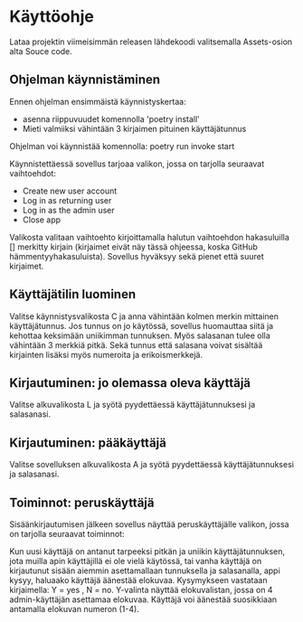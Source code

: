 # Käyttöohje

Lataa projektin viimeisimmän releasen lähdekoodi valitsemalla Assets-osion alta Souce code.


## Ohjelman käynnistäminen

Ennen ohjelman ensimmäistä käynnistyskertaa:
- asenna riippuvuudet komennolla 'poetry install'
- Mieti valmiiksi vähintään 3 kirjaimen pituinen käyttäjätunnus

Ohjelman voi käynnistää komennolla:
poetry run invoke start

Käynnistettäessä sovellus tarjoaa valikon, jossa on tarjolla seuraavat vaihtoehdot:
- Create new user account
- Log in as returning user 
- Log in as the admin user
- Close app

Valikosta valitaan vaihtoehto kirjoittamalla halutun vaihtoehdon hakasuluilla [] merkitty kirjain (kirjaimet eivät näy tässä ohjeessa, koska GitHub hämmentyyhakasuluista). Sovellus hyväksyy sekä pienet että suuret kirjaimet.


## Käyttäjätilin luominen

Valitse käynnistysvalikosta C ja anna vähintään kolmen merkin mittainen käyttäjätunnus. Jos tunnus on jo käytössä, sovellus huomauttaa siitä ja kehottaa keksimään uniikimman tunnuksen. Myös salasanan tulee olla vähintään 3 merkkiä pitkä. Sekä tunnus että salasana voivat sisältää kirjainten lisäksi myös numeroita ja erikoismerkkejä.


## Kirjautuminen: jo olemassa oleva käyttäjä

Valitse alkuvalikosta L ja syötä pyydettäessä käyttäjätunnuksesi ja salasanasi. 


## Kirjautuminen: pääkäyttäjä

Valitse sovelluksen alkuvalikosta A ja syötä pyydettäessä käyttäjätunnuksesi ja salasanasi. 


## Toiminnot: peruskäyttäjä

Sisäänkirjautumisen jälkeen sovellus näyttää peruskäyttäjälle valikon, jossa on tarjolla seuraavat toiminnot:

Kun uusi käyttäjä on antanut tarpeeksi pitkän ja uniikin käyttäjätunnuksen, jota muilla apin käyttäjillä ei ole vielä käytössä, tai vanha käyttäjä on kirjautunut sisään aiemmin asettamallaan tunnuksella ja salasanalla, appi kysyy, haluaako käyttäjä äänestää elokuvaa. Kysymykseen vastataan kirjaimella: Y = yes , N = no. Y-valinta näyttää elokuvalistan, jossa on 4 admin-käyttäjän asettamaa elokuvaa. Käyttäjä voi äänestää suosikkiaan antamalla elokuvan numeron (1-4).
